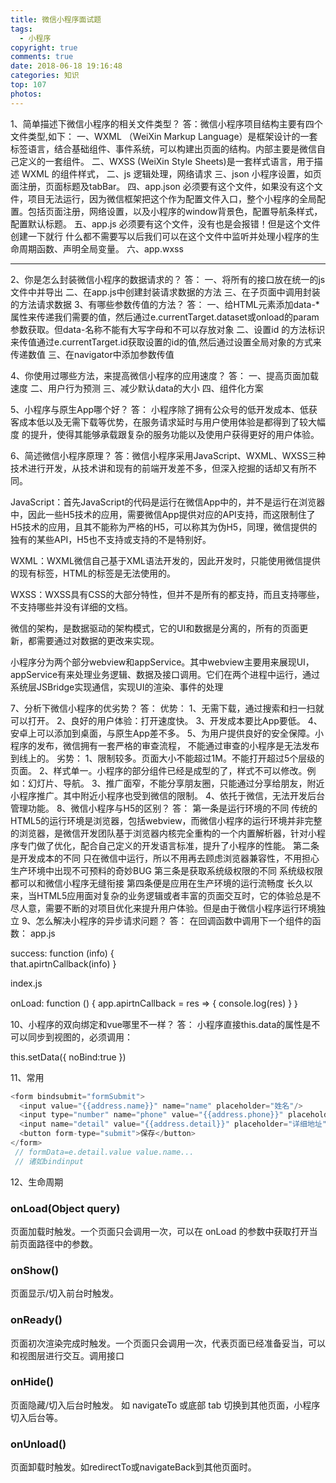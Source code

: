 ```yaml
---
title: 微信小程序面试题
tags:
  - 小程序
copyright: true
comments: true
date: 2018-06-18 19:16:48
categories: 知识
top: 107
photos:
---
```



1、简单描述下微信小程序的相关文件类型？
答：微信小程序项目结构主要有四个文件类型,如下：
一、WXML （WeiXin Markup Language）是框架设计的一套标签语言，结合基础组件、事件系统，可以构建出页面的结构。内部主要是微信自己定义的一套组件。
二、WXSS (WeiXin Style Sheets)是一套样式语言，用于描述 WXML 的组件样式，
二、js 逻辑处理，网络请求
三、json 小程序设置，如页面注册，页面标题及tabBar。
四、app.json
必须要有这个文件，如果没有这个文件，项目无法运行，因为微信框架把这个作为配置文件入口，整个小程序的全局配置。包括页面注册，网络设置，以及小程序的window背景色，配置导航条样式，配置默认标题。
五、app.js
必须要有这个文件，没有也是会报错！但是这个文件创建一下就行 什么都不需要写以后我们可以在这个文件中监听并处理小程序的生命周期函数、声明全局变量。
六、app.wxss

---
<!-- more -->

2、你是怎么封装微信小程序的数据请求的？
答：
一、将所有的接口放在统一的js文件中并导出
二、在app.js中创建封装请求数据的方法
三、在子页面中调用封装的方法请求数据
3、有哪些参数传值的方法？
答：
一、给HTML元素添加data-*属性来传递我们需要的值，然后通过e.currentTarget.dataset或onload的param参数获取。但data-名称不能有大写字母和不可以存放对象
二、设置id 的方法标识来传值通过e.currentTarget.id获取设置的id的值,然后通过设置全局对象的方式来传递数值
三、在navigator中添加参数传值

4、你使用过哪些方法，来提高微信小程序的应用速度？
答：
一、提高页面加载速度
二、用户行为预测
三、减少默认data的大小
四、组件化方案

5、小程序与原生App哪个好？ 
答： 小程序除了拥有公众号的低开发成本、低获客成本低以及无需下载等优势，在服务请求延时与用户使用体验是都得到了较大幅度  的提升，使得其能够承载跟复杂的服务功能以及使用户获得更好的用户体验。

6、简述微信小程序原理？ 
答：微信小程序采用JavaScript、WXML、WXSS三种技术进行开发，从技术讲和现有的前端开发差不多，但深入挖掘的话却又有所不同。

JavaScript：首先JavaScript的代码是运行在微信App中的，并不是运行在浏览器中，因此一些H5技术的应用，需要微信App提供对应的API支持，而这限制住了H5技术的应用，且其不能称为严格的H5，可以称其为伪H5，同理，微信提供的独有的某些API，H5也不支持或支持的不是特别好。

WXML：WXML微信自己基于XML语法开发的，因此开发时，只能使用微信提供的现有标签，HTML的标签是无法使用的。

WXSS：WXSS具有CSS的大部分特性，但并不是所有的都支持，而且支持哪些，不支持哪些并没有详细的文档。

微信的架构，是数据驱动的架构模式，它的UI和数据是分离的，所有的页面更新，都需要通过对数据的更改来实现。

小程序分为两个部分webview和appService。其中webview主要用来展现UI，appService有来处理业务逻辑、数据及接口调用。它们在两个进程中运行，通过系统层JSBridge实现通信，实现UI的渲染、事件的处理

7、分析下微信小程序的优劣势？
答：
优势：
1、无需下载，通过搜索和扫一扫就可以打开。
2、良好的用户体验：打开速度快。
3、开发成本要比App要低。
4、安卓上可以添加到桌面，与原生App差不多。
5、为用户提供良好的安全保障。小程序的发布，微信拥有一套严格的审查流程， 不能通过审查的小程序是无法发布到线上的。
劣势：
1、限制较多。页面大小不能超过1M。不能打开超过5个层级的页面。
2、样式单一。小程序的部分组件已经是成型的了，样式不可以修改。例如：幻灯片、导航。
3、推广面窄，不能分享朋友圈，只能通过分享给朋友，附近小程序推广。其中附近小程序也受到微信的限制。
4、依托于微信，无法开发后台管理功能。
8、微信小程序与H5的区别？
答：
第一条是运行环境的不同
传统的HTML5的运行环境是浏览器，包括webview，而微信小程序的运行环境并非完整的浏览器，是微信开发团队基于浏览器内核完全重构的一个内置解析器，针对小程序专门做了优化，配合自己定义的开发语言标准，提升了小程序的性能。
第二条是开发成本的不同
只在微信中运行，所以不用再去顾虑浏览器兼容性，不用担心生产环境中出现不可预料的奇妙BUG
第三条是获取系统级权限的不同
系统级权限都可以和微信小程序无缝衔接
第四条便是应用在生产环境的运行流畅度
长久以来，当HTML5应用面对复杂的业务逻辑或者丰富的页面交互时，它的体验总是不尽人意，需要不断的对项目优化来提升用户体验。但是由于微信小程序运行环境独立
9、怎么解决小程序的异步请求问题？
答：
在回调函数中调用下一个组件的函数：
app.js

success: function (info) {         
             that.apirtnCallback(info)
 }

index.js

 onLoad: function () {
    app.apirtnCallback = res => {
     console.log(res) 
    }
｝

10、小程序的双向绑定和vue哪里不一样？
答：
小程序直接this.data的属性是不可以同步到视图的，必须调用：

this.setData({
          noBind:true
   })

11、常用
```javascript
<form bindsubmit="formSubmit">
  <input value="{{address.name}}" name="name" placeholder="姓名"/>
  <input type="number" name="phone" value="{{address.phone}}" placeholder="电话号码"/>
  <input name="detail" value="{{address.detail}}" placeholder="详细地址"/>
  <button form-type="submit">保存</button>
</form>
 // formData=e.detail.value value.name...
 // 诸如bindinput 
```

12、生命周期
### onLoad(Object query)
页面加载时触发。一个页面只会调用一次，可以在 onLoad 的参数中获取打开当前页面路径中的参数。
### onShow()
页面显示/切入前台时触发。
### onReady()
页面初次渲染完成时触发。一个页面只会调用一次，代表页面已经准备妥当，可以和视图层进行交互。调用接口
### onHide()
页面隐藏/切入后台时触发。 如 navigateTo 或底部 tab 切换到其他页面，小程序切入后台等。
### onUnload()
页面卸载时触发。如redirectTo或navigateBack到其他页面时。
